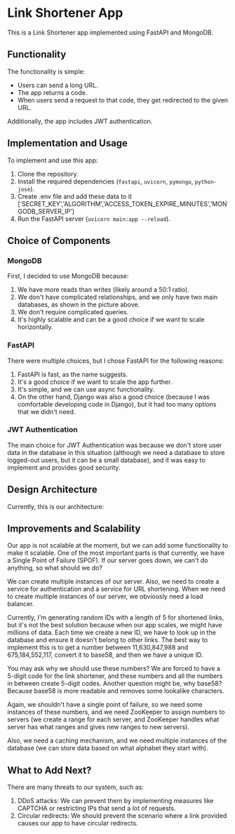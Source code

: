 # Link Shortener App

This is a Link Shortener app implemented using FastAPI and MongoDB.

## Functionality

The functionality is simple:

- Users can send a long URL.
- The app returns a code.
- When users send a request to that code, they get redirected to the given URL.

Additionally, the app includes JWT authentication.

## Implementation and Usage

To implement and use this app:

1. Clone the repository.
2. Install the required dependencies (`fastapi`, `uvicorn`, `pymongo`, `python-jose`).
3. Create .env file and add these data to it ['SECRET_KEY','ALGORITHM','ACCESS_TOKEN_EXPIRE_MINUTES','MONGODB_SERVER_IP']
3. Run the FastAPI server (`uvicorn main:app --reload`).

## Choice of Components

### MongoDB

First, I decided to use MongoDB because:

1. We have more reads than writes (likely around a 50:1 ratio).
2. We don't have complicated relationships, and we only have two main databases, as shown in the picture above.
3. We don't require complicated queries.
4. It's highly scalable and can be a good choice if we want to scale horizontally.

### FastAPI

There were multiple choices, but I chose FastAPI for the following reasons:

1. FastAPI is fast, as the name suggests.
2. It's a good choice if we want to scale the app further.
3. It's simple, and we can use async functionality.
4. On the other hand, Django was also a good choice (because I was comfortable developing code in Django), but it had too many options that we didn't need.

### JWT Authentication

The main choice for JWT Authentication was because we don't store user data in the database in this situation (although we need a database to store logged-out users, but it can be a small database), and it was easy to implement and provides good security.

## Design Architecture

Currently, this is our architecture:

## Improvements and Scalability

Our app is not scalable at the moment, but we can add some functionality to make it scalable. One of the most important parts is that currently, we have a Single Point of Failure (SPOF). If our server goes down, we can't do anything, so what should we do?

We can create multiple instances of our server. Also, we need to create a service for authentication and a service for URL shortening. When we need to create multiple instances of our server, we obviously need a load balancer.

Currently, I'm generating random IDs with a length of 5 for shortened links, but it's not the best solution because when our app scales, we might have millions of data. Each time we create a new ID, we have to look up in the database and ensure it doesn't belong to other links. The best way to implement this is to get a number between 11,630,847,988 and 675,184,552,117, convert it to base58, and then we have a unique ID.

You may ask why we should use these numbers? We are forced to have a 5-digit code for the link shortener, and these numbers and all the numbers in between create 5-digit codes. Another question might be, why base58? Because base58 is more readable and removes some lookalike characters.

Again, we shouldn't have a single point of failure, so we need some instances of these numbers, and we need ZooKeeper to assign numbers to servers (we create a range for each server, and ZooKeeper handles what server has what ranges and gives new ranges to new servers).

Also, we need a caching mechanism, and we need multiple instances of the database (we can store data based on what alphabet they start with).


## What to Add Next?

There are many threats to our system, such as:
1. DDoS attacks: We can prevent them by implementing measures like CAPTCHA or restricting IPs that send a lot of requests.
2. Circular redirects: We should prevent the scenario where a link provided causes our app to have circular redirects.